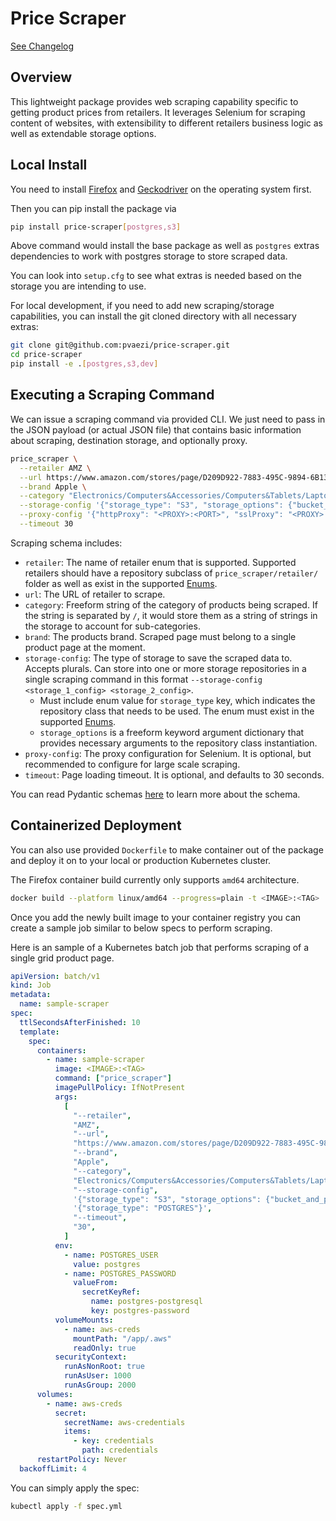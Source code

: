 # Price Scraper

[See Changelog](./CHANGELOG.md)

## Overview

This lightweight package provides web scraping capability specific to getting product prices from retailers.
It leverages Selenium for scraping content of websites, with extensibility to different retailers business logic as well as extendable storage options.

## Local Install

You need to install [Firefox](https://www.mozilla.org/en-US/firefox/all/#product-desktop-release) and [Geckodriver](https://firefox-source-docs.mozilla.org/testing/geckodriver/index.html) on the operating system first.

Then you can pip install the package via

```bash
pip install price-scraper[postgres,s3]
```

Above command would install the base package as well as `postgres` extras dependencies to work with postgres storage to store scraped data.

You can look into `setup.cfg` to see what extras is needed based on the storage you are intending to use.

For local development, if you need to add new scraping/storage capabilities, you can install the git cloned directory with all necessary extras:

```bash
git clone git@github.com:pvaezi/price-scraper.git
cd price-scraper
pip install -e .[postgres,s3,dev]
```

## Executing a Scraping Command

We can issue a scraping command via provided CLI.
We just need to pass in the JSON payload (or actual JSON file) that contains basic information about scraping, destination storage, and optionally proxy.

```bash
price_scraper \
  --retailer AMZ \
  --url https://www.amazon.com/stores/page/D209D922-7883-495C-9894-6B13D9BB1A67 \
  --brand Apple \
  --category "Electronics/Computers&Accessories/Computers&Tablets/Laptops" \
  --storage-config '{"storage_type": "S3", "storage_options": {"bucket_and_prefix": "s3://<BUCKET>/<PREFIX>", "region": "<REGION>"}}' \
  --proxy-config '{"httpProxy": "<PROXY>:<PORT>", "sslProxy": "<PROXY>:<PORT>", "proxyType": "MANUAL"}' \
  --timeout 30
```

Scraping schema includes:

- `retailer`: The name of retailer enum that is supported. Supported retailers should have a repository subclass of `price_scraper/retailer/` folder as well as exist in the supported [Enums](./price_scraper/enums.py).
- `url`: The URL of retailer to scrape.
- `category`: Freeform string of the category of products being scraped. If the string is separated by `/`, it would store them as a string of strings in the storage to account for sub-categories.
- `brand`: The products brand. Scraped page must belong to a single product page at the moment.
- `storage-config`: The type of storage to save the scraped data to. Accepts plurals. Can store into one or more storage repositories in a single scraping command in this format `--storage-config <storage_1_config> <storage_2_config>`.
  - Must include enum value for `storage_type` key, which indicates the repository class that needs to be used. The enum must exist in the supported [Enums](./price_scraper/enums.py).
  - `storage_options` is a freeform keyword argument dictionary that provides necessary arguments to the repository class instantiation.
- `proxy-config`: The proxy configuration for Selenium. It is optional, but recommended to configure for large scale scraping.
- `timeout`: Page loading timeout. It is optional, and defaults to 30 seconds.

You can read Pydantic schemas [here](./price_scraper/cli.py) to learn more about the schema.

## Containerized Deployment

You can also use provided `Dockerfile` to make container out of the package and deploy it on to your local or production Kubernetes cluster.

The Firefox container build currently only supports `amd64` architecture.

```bash
docker build --platform linux/amd64 --progress=plain -t <IMAGE>:<TAG> .
```

Once you add the newly built image to your container registry you can create a sample job similar to below specs to perform scraping.

Here is an sample of a Kubernetes batch job that performs scraping of a single grid product page.

```yaml
apiVersion: batch/v1
kind: Job
metadata:
  name: sample-scraper
spec:
  ttlSecondsAfterFinished: 10
  template:
    spec:
      containers:
        - name: sample-scraper
          image: <IMAGE>:<TAG>
          command: ["price_scraper"]
          imagePullPolicy: IfNotPresent
          args:
            [
              "--retailer",
              "AMZ",
              "--url",
              "https://www.amazon.com/stores/page/D209D922-7883-495C-9894-6B13D9BB1A67",
              "--brand",
              "Apple",
              "--category",
              "Electronics/Computers&Accessories/Computers&Tablets/Laptops",
              "--storage-config",
              '{"storage_type": "S3", "storage_options": {"bucket_and_prefix": "s3://<BUCKET>/<PREFIX>", "region": "<REGION>"}}',
              '{"storage_type": "POSTGRES"}',
              "--timeout",
              "30",
            ]
          env:
            - name: POSTGRES_USER
              value: postgres
            - name: POSTGRES_PASSWORD
              valueFrom:
                secretKeyRef:
                  name: postgres-postgresql
                  key: postgres-password
          volumeMounts:
            - name: aws-creds
              mountPath: "/app/.aws"
              readOnly: true
          securityContext:
            runAsNonRoot: true
            runAsUser: 1000
            runAsGroup: 2000
      volumes:
        - name: aws-creds
          secret:
            secretName: aws-credentials
            items:
              - key: credentials
                path: credentials
      restartPolicy: Never
  backoffLimit: 4
```

You can simply apply the spec:

```bash
kubectl apply -f spec.yml
```

